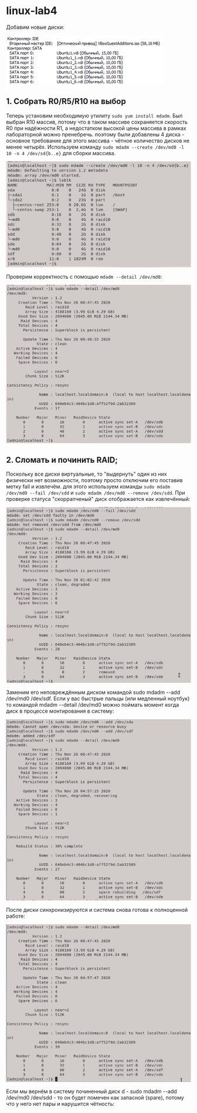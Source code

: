 # linux-lab4

Добавим новые диски:

![описание](диски.png)

## 1. Cобрать R0/R5/R10 на выбор
Теперь установим необходимую утилиту ```sudo yum install mdadm```. Был выбран R10 массив, потому что в таком массиве сохраняется скорость R0 при надёжности R1, а недостатком высокой цены массива в рамках лабораторной можно пренебречь. поэтому были добавлены 4 диска - основное требование для этого массива - чётное количество дисков не менее четырёх. Используем команду ```sudo mdadm --create /dev/md0 -l 10 -n 4 /dev/sd{b..e}``` для сборки массива.

![описание](123.jpg)

Проверим корректность с помощью ```mdadm --detail /dev/md0```:

![описание](223.jpg)

## 2. Сломать и починить RAID;

Поскольку все диски виртуальные, то "выдернуть" один из них физически нет возможности, поэтому просто отключим его поставив метку fail и извлечём. для этого используем команды ```sudo mdadm /dev/md0 --fail /dev/sdd``` и ```sudo mdadm /dev/md0 --remove /dev/sdd```. При проверке статуса "скоррапченый" диск отображается как извлечённый:

![описание](323.jpg)

Заменим его неповреждённым диском командой sudo mdadm --add /dev/md0 /dev/sdf. Если у вас быстрые пальцы (или медленный ноутбук) то командой mdadm --detail /dev/md0 можно поймать момент когда диск в процессе монтирования в систему:

![описание](423.jpg)

После диски синхронизируются и система снова готова к полноценной работе:

![описание](523.jpg)

Если мы вернём в систему починенный диск d - sudo mdadm --add /dev/md0 /dev/sdd - то он будет помечен как запасной (spare), потому что у него нет пары и нарушится чётность:
